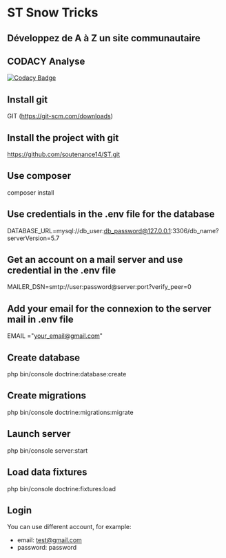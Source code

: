 # ST Snow Tricks
## Développez de A à Z un site communautaire
## CODACY Analyse
[![Codacy Badge](https://app.codacy.com/project/badge/Grade/71e83b7650d54648929ac723f2fe32d5)](https://www.codacy.com/gh/soutenance14/ST/dashboard?utm_source=github.com&amp;utm_medium=referral&amp;utm_content=soutenance14/ST&amp;utm_campaign=Badge_Grade)
## Install git
GIT (https://git-scm.com/downloads) 
## Install the project with git
https://github.com/soutenance14/ST.git
## Use composer
composer install
## Use credentials in the .env file for the database
DATABASE_URL=mysql://db_user:db_password@127.0.0.1:3306/db_name?serverVersion=5.7
## Get an account on a mail server and use credential in the .env file
MAILER_DSN=smtp://user:password@server:port?verify_peer=0
## Add your email for the connexion to the server mail in .env file
EMAIL ="your_email@gmail.com"
## Create database
php bin/console doctrine:database:create
## Create migrations
php bin/console doctrine:migrations:migrate    
## Launch server
php bin/console server:start
## Load data fixtures
php bin/console doctrine:fixtures:load
## Login
You can use different account, for example:
* email: test@gmail.com
* password: password


